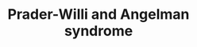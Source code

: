 ---
annotations:
- id: DOID:11983
  parent: genetic disease
  type: Disease Ontology
  value: Prader-Willi syndrome
- id: PW:0000013
  parent: disease pathway
  type: Pathway Ontology
  value: disease pathway
- id: DOID:1932
  type: Disease Ontology
  value: Angelman syndrome
authors:
- KJanssen
- Mkutmon
- Fehrhart
- MaintBot
- Susan
- Egonw
- DeSl
- AlexanderPico
- Ariutta
- Khanspers
- Eweitz
- Finterly
- Larsgw
- Ddigles
citedin:
- link: PMC9607846
  title: 'Discovering Common Pathogenic Mechanisms of COVID-19 and Parkinson Disease:
    An Integrated Bioinformatics Analysis (2022)'
- link: 10.1186/s40001-024-01951-z
  title: 'Non-dialyzable uremic toxins and renal tubular cell damage in CKD patients:
    a systems biology approach (2024)'
communities:
- Diseases
- ONTOX
- RareDiseases
description: Prader-Willi syndrome (PWS) and Angelman syndrome (AS) are diseases that
  are both caused by a deletion in the same region of chromosome 15, namely  15q11-q13
  (exact position chr15:22805313-28390339 (GRCh37) taken from Kirov et al. 2014 and
  literature cited there). Due to methylation patterns however, different genes are
  responsible for the two syndromes. This pathway depicts the currently known downstream
  molecular interactions of several of the genes involved in PWS and/or AS. For this
  chromosomal region, also duplications are known.   The colours of the pathway sections
  correspond to the colours of the genes on top. Dashed lines indicate a gap between
  a component and the downstream pathway. A rectangle is drawn to improve the clarity
  of the pathway; darker colours indicate that this particular part is derived from
  research in other animals than humans.  A detailed description of the pathway has
  been published by [Ehrhart et al.](http://www.tandfonline.com/doi/abs/10.1080/15622975.2018.1439594).
  The published version is WP3998-94544.  Proteins on this pathway have targeted assays
  available via the [CPTAC Assay Portal](https://assays.cancer.gov/available_assays?wp_id=WP3998).
last-edited: 2025-07-22
ndex: 0ba806ae-8b69-11eb-9e72-0ac135e8bacf
organisms:
- Homo sapiens
redirect_from:
- /index.php/Pathway:WP3998
- /instance/WP3998
- /instance/WP3998_r140063
revision: r140063
schema-jsonld:
- '@context': https://schema.org/
  '@id': https://wikipathways.github.io/pathways/WP3998.html
  '@type': Dataset
  creator:
    '@type': Organization
    name: WikiPathways
  description: Prader-Willi syndrome (PWS) and Angelman syndrome (AS) are diseases
    that are both caused by a deletion in the same region of chromosome 15, namely  15q11-q13
    (exact position chr15:22805313-28390339 (GRCh37) taken from Kirov et al. 2014
    and literature cited there). Due to methylation patterns however, different genes
    are responsible for the two syndromes. This pathway depicts the currently known
    downstream molecular interactions of several of the genes involved in PWS and/or
    AS. For this chromosomal region, also duplications are known.   The colours of
    the pathway sections correspond to the colours of the genes on top. Dashed lines
    indicate a gap between a component and the downstream pathway. A rectangle is
    drawn to improve the clarity of the pathway; darker colours indicate that this
    particular part is derived from research in other animals than humans.  A detailed
    description of the pathway has been published by [Ehrhart et al.](http://www.tandfonline.com/doi/abs/10.1080/15622975.2018.1439594).
    The published version is WP3998-94544.  Proteins on this pathway have targeted
    assays available via the [CPTAC Assay Portal](https://assays.cancer.gov/available_assays?wp_id=WP3998).
  keywords:
  - AAAS
  - AHCTF1
  - ARF
  - ATP10A
  - BBS4
  - BDNF (1-247)
  - BDNF (129-247)
  - CCND1
  - CCND2
  - CDC6
  - CDK4
  - CDK6
  - CDKN2B
  - CDKN2C
  - CGA
  - CYFIP1
  - Ca²⁺
  - DLX5
  - E2F1
  - EIF4E
  - FEZ1
  - FEZ2
  - FMR1
  - FSHB
  - GABA(A) receptor subunit alpha-5
  - GABA(A) receptor subunit beta-3
  - GABA(A) receptorsubunit delta
  - GABRA5
  - GABRB3
  - GABRG1
  - GABRG2
  - GABRG3
  - GABRR1
  - GABRR2
  - GABRR3
  - GHRH (1-108)
  - GHRH (32-75)
  - GLE1
  - GNRH1
  - GNRH1 (24-33)
  - GNRH1 (24-92)
  - GOLGA6L2
  - GOLGA8S
  - Ghrelin (1-117)
  - Ghrelin (24-51)
  - HERC2
  - HTR2C
  - IPW
  - Insulin (25-110)
  - Insulin (57-87)
  - Insulin A chain(90-110)
  - Insulin B chain(25-54)
  - KISS1
  - L-dopaquinone
  - L-tyrosine
  - LHB
  - MAGEL2
  - MDM2
  - MDM4
  - MKRN3
  - MSX1
  - NDC1
  - NDN
  - NGF
  - NHLH2
  - NIPA1
  - NIPA2
  - NK3R
  - NKB
  - NPAP1
  - NUP107
  - NUP133
  - NUP153
  - NUP155
  - NUP160
  - NUP188
  - NUP205
  - NUP210
  - NUP214
  - NUP35
  - NUP37
  - NUP42
  - NUP43
  - NUP50
  - NUP54
  - NUP58
  - NUP62
  - NUP85
  - NUP88
  - NUP93
  - NUP98
  - OCA2
  - Oxytocin (20-28)
  - Oxytocin-neurophysin 1 (1-125)
  - P-protein
  - PCM1
  - PCSK1
  - POM121
  - POMC (1-241)
  - POMC (138-150)
  - PRKCZ
  - PWRN1
  - PWRN2
  - PWRN3
  - PWRN4
  - RAE1
  - RANBP2
  - RB1
  - RNF8
  - SEC13
  - SEH1L
  - SLC45A2
  - SNORD108
  - SNORD109A
  - SNORD109B
  - SNORD115@
  - SNORD116@
  - SNORD64
  - SNRPN
  - SNURF
  - SNURF-SNRPN
  - TPR
  - TUBGCP2
  - TUBGCP3
  - TUBGCP4
  - TUBGCP5
  - TUBGCP6
  - Tyrosinase
  - UBE2N
  - UBE3A
  - p16-INK4a
  - p53
  license: CC0
  name: Prader-Willi and Angelman syndrome
seo: CreativeWork
title: Prader-Willi and Angelman syndrome
wpid: WP3998
---
